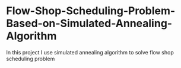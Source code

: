 # Flow-Shop-Scheduling-Problem-Based-on-Simulated-Annealing-Algorithm
In this project I use simulated annealing algorithm to solve flow shop scheduling problem
